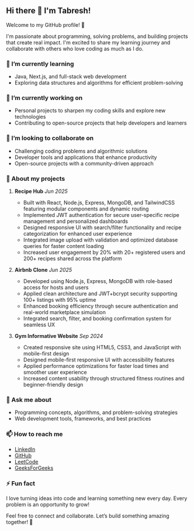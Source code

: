 ## Hi there 👋 I'm Tabresh!

Welcome to my GitHub profile! 🚀

I'm passionate about programming, solving problems, and building projects that create real impact. I'm excited to share my learning journey and collaborate with others who love coding as much as I do.

### 🌱 I’m currently learning
- Java, Next.js, and full-stack web development
- Exploring data structures and algorithms for efficient problem-solving

### 🔭 I’m currently working on
- Personal projects to sharpen my coding skills and explore new technologies
- Contributing to open-source projects that help developers and learners

### 👯 I’m looking to collaborate on
- Challenging coding problems and algorithmic solutions
- Developer tools and applications that enhance productivity
- Open-source projects with a community-driven approach

### 📂 About my projects

1. **Recipe Hub** *Jun 2025*  
   - Built with React, Node.js, Express, MongoDB, and TailwindCSS featuring modular components and dynamic routing  
   - Implemented JWT authentication for secure user-specific recipe management and personalized dashboards  
   - Designed responsive UI with search/filter functionality and recipe categorization for enhanced user experience  
   - Integrated image upload with validation and optimized database queries for faster content loading  
   - Increased user engagement by 20% with 20+ registered users and 200+ recipes shared across the platform  

2. **Airbnb Clone**  *Jun 2025*  
   - Developed using Node.js, Express, MongoDB with role-based access for hosts and users  
   - Applied clean architecture and JWT+bcrypt security supporting 100+ listings with 95% uptime  
   - Enhanced booking efficiency through secure authentication and real-world marketplace simulation  
   - Integrated search, filter, and booking confirmation system for seamless UX  

3. **Gym Informative Website**  *Sep 2024*  
   - Created responsive site using HTML5, CSS3, and JavaScript with mobile-first design  
   - Designed mobile-first responsive UI with accessibility features  
   - Applied performance optimizations for faster load times and smoother user experience  
   - Increased content usability through structured fitness routines and beginner-friendly design  

### 💬 Ask me about
- Programming concepts, algorithms, and problem-solving strategies
- Web development tools, frameworks, and best practices

### 📫 How to reach me
- [LinkedIn](https://www.linkedin.com/in/shaikh-tabresh-3686a926b)
- [GitHub](https://github.com/tabresh04)
- [LeetCode](https://leetcode.com/u/tabresh04)
- [GeeksForGeeks](https://www.geeksforgeeks.org/user/noothin1nji/)

### ⚡ Fun fact
I love turning ideas into code and learning something new every day. Every problem is an opportunity to grow!

Feel free to connect and collaborate. Let’s build something amazing together! 🚀
